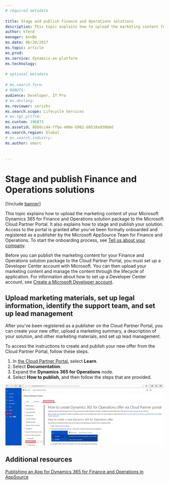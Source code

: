 ```yaml
---
# required metadata

title: Stage and publish Finance and Operations solutions
description: This topic explains how to upload the marketing content for your Microsoft Dynamics Lifecycle Services (LCS) solution package to the Microsoft Cloud Partner Portal, and how to stage and publish your solution.
author: kfend
manager: AnnBe
ms.date: 06/20/2017
ms.topic: article
ms.prod: 
ms.service: dynamics-ax-platform
ms.technology: 

# optional metadata

# ms.search.form: 
# ROBOTS: 
audience: Developer, IT Pro
# ms.devlang: 
ms.reviewer: sericks
ms.search.scope: Lifecycle Services
# ms.tgt_pltfrm: 
ms.custom: 196873
ms.assetid: 80b0cc44-ffbe-400e-b902-60518a930b0d
ms.search.region: Global
# ms.search.industry: 
ms.author: omarc


---
```


# Stage and publish Finance and Operations solutions

[!include [banner](../includes/banner.md)]

This topic explains how to upload the marketing content of your Microsoft Dynamics 365 for Finance and Operations solution package to the Microsoft Cloud Partner Portal. It also explains how to stage and publish your solution. Access to the portal is granted after you've been formally onboarded and registered as a publisher by the Microsoft AppSource Team for Finance and Operations. To start the onboarding process, see [Tell us about your company](https://appsource.microsoft.com/partners/signup).

Before you can publish the marketing content for your Finance and Operations solution package to the Cloud Partner Portal, you must set up a Developer Center account with Microsoft. You can then upload your marketing content and manage the content through the lifecycle of application. For information about how to set up a Developer Center account, see [Create a Microsoft Developer account](https://azure.microsoft.com/documentation/articles/marketplace-publishing-accounts-creation-registration/).

## Upload marketing materials, set up legal information, identify the support team, and set up lead management
After you've been registered as a publisher on the Cloud Partner Portal, you can create your new offer, upload a marketing summary, a description of your solution, and other marketing materials, and set up lead management.

To access the instructions to create and publish your new offer from the Cloud Partner Portal, follow these steps.

1. In [the Cloud Partner Portal](https://cloudpartner.azure.com), select **Learn**.
2. Select **Documentation**.
3. Expand the **Dynamics 365 for Operations** node.
4. Select **How to publish**, and then follow the steps that are provided.

[![How to publish](./media/CPP_HowtoPublish.png)](./media/CPP_HowtoPublish.png)

Additional resources
--------

[Publishing an App for Dynamics 365 for Finance and Operations in AppSource](lcs-solutions-app-source.md)

